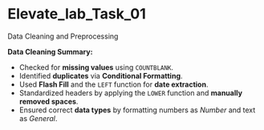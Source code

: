 # Elevate_lab_Task_01
Data Cleaning and Preprocessing

**Data Cleaning Summary:**

- Checked for **missing values** using `COUNTBLANK`.  
- Identified **duplicates** via **Conditional Formatting**.  
- Used **Flash Fill** and the `LEFT` function for **date extraction**.  
- Standardized headers by applying the `LOWER` function and **manually removed spaces**.  
- Ensured correct **data types** by formatting numbers as *Number* and text as *General*.
